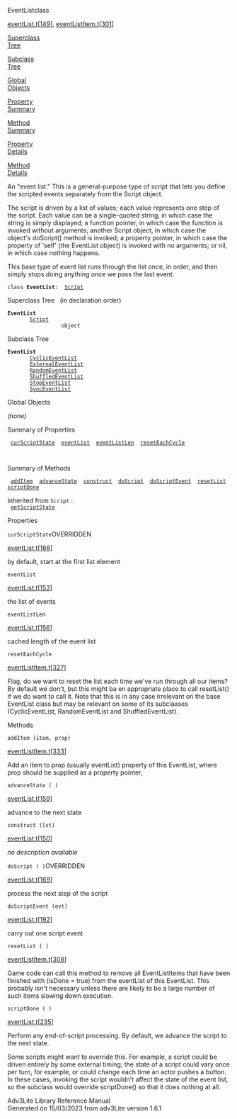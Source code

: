 ---
---
<span class="title">EventList</span><span class="type">class</span>

[eventList.t](../file/eventList.t.html)\[[149](../source/eventList.t.html#149)\],
[eventListItem.t](../file/eventListItem.t.html)\[[301](../source/eventListItem.t.html#301)\]

[Superclass  
Tree](#_SuperClassTree_)

[Subclass  
Tree](#_SubClassTree_)

[Global  
Objects](#_ObjectSummary_)

[Property  
Summary](#_PropSummary_)

[Method  
Summary](#_MethodSummary_)

[Property  
Details](#_Properties_)

[Method  
Details](#_Methods_)

<div class="fdesc">

An "event list." This is a general-purpose type of script that lets you
define the scripted events separately from the Script object.

The script is driven by a list of values; each value represents one step
of the script. Each value can be a single-quoted string, in which case
the string is simply displayed; a function pointer, in which case the
function is invoked without arguments; another Script object, in which
case the object's doScript() method is invoked; a property pointer, in
which case the property of 'self' (the EventList object) is invoked with
no arguments; or nil, in which case nothing happens.

This base type of event list runs through the list once, in order, and
then simply stops doing anything once we pass the last event.

`class `**`EventList`**` :   `[`Script`](../object/Script.html)

</div>

<span id="_SuperClassTree_"></span>

<div class="mjhd">

<span class="hdln">Superclass Tree</span>   (in declaration order)

</div>

**`EventList`**  
`         `[`Script`](../object/Script.html)  
`                 object`  
<span id="_SubClassTree_"></span>

<div class="mjhd">

<span class="hdln">Subclass Tree</span>  

</div>

**`EventList`**  
`         `[`CyclicEventList`](../object/CyclicEventList.html)  
`         `[`ExternalEventList`](../object/ExternalEventList.html)  
`         `[`RandomEventList`](../object/RandomEventList.html)  
`         `[`ShuffledEventList`](../object/ShuffledEventList.html)  
`         `[`StopEventList`](../object/StopEventList.html)  
`         `[`SyncEventList`](../object/SyncEventList.html)  
<span id="_ObjectSummary_"></span>

<div class="mjhd">

<span class="hdln">Global Objects</span>  

</div>

*(none)* <span id="_PropSummary_"></span>

<div class="mjhd">

<span class="hdln">Summary of Properties</span>  

</div>

` `[`curScriptState`](#curScriptState)`  `[`eventList`](#eventList)`  `[`eventListLen`](#eventListLen)`  `[`resetEachCycle`](#resetEachCycle)`  `

` `

<span id="_MethodSummary_"></span>

<div class="mjhd">

<span class="hdln">Summary of Methods</span>  

</div>

` `[`addItem`](#addItem)`  `[`advanceState`](#advanceState)`  `[`construct`](#construct)`  `[`doScript`](#doScript)`  `[`doScriptEvent`](#doScriptEvent)`  `[`resetList`](#resetList)`  `[`scriptDone`](#scriptDone)`  `

Inherited from `Script` :  
` `[`getScriptState`](../object/Script.html#getScriptState)`  `

<span id="_Properties_"></span>

<div class="mjhd">

<span class="hdln">Properties</span>  

</div>

<span id="curScriptState"></span>

`curScriptState`<span class="rem">OVERRIDDEN</span>

[eventList.t](../file/eventList.t.html)\[[166](../source/eventList.t.html#166)\]

<div class="desc">

by default, start at the first list element

</div>

<span id="eventList"></span>

`eventList`

[eventList.t](../file/eventList.t.html)\[[153](../source/eventList.t.html#153)\]

<div class="desc">

the list of events

</div>

<span id="eventListLen"></span>

`eventListLen`

[eventList.t](../file/eventList.t.html)\[[156](../source/eventList.t.html#156)\]

<div class="desc">

cached length of the event list

</div>

<span id="resetEachCycle"></span>

`resetEachCycle`

[eventListItem.t](../file/eventListItem.t.html)\[[327](../source/eventListItem.t.html#327)\]

<div class="desc">

Flag, do we want to reset the list each time we've run through all our
items? By default we don't, but this might ba en appropriate place to
call resetList() if we do want to call it. Note that this is in any case
irrelevant on the base EventList class but may be relevant on some of
its subclaases (CyclicEventList, RandomEventList and ShuffledEventList).

</div>

<span id="_Methods_"></span>

<div class="mjhd">

<span class="hdln">Methods</span>  

</div>

<span id="addItem"></span>

`addItem (item, prop)`

[eventListItem.t](../file/eventListItem.t.html)\[[333](../source/eventListItem.t.html#333)\]

<div class="desc">

Add an item to prop (usually eventList) property of this EventList,
where prop should be supplied as a property pointer,

</div>

<span id="advanceState"></span>

`advanceState ( )`

[eventList.t](../file/eventList.t.html)\[[159](../source/eventList.t.html#159)\]

<div class="desc">

advance to the next state

</div>

<span id="construct"></span>

`construct (lst)`

[eventList.t](../file/eventList.t.html)\[[150](../source/eventList.t.html#150)\]

<div class="desc">

*no description available*

</div>

<span id="doScript"></span>

`doScript ( )`<span class="rem">OVERRIDDEN</span>

[eventList.t](../file/eventList.t.html)\[[169](../source/eventList.t.html#169)\]

<div class="desc">

process the next step of the script

</div>

<span id="doScriptEvent"></span>

`doScriptEvent (evt)`

[eventList.t](../file/eventList.t.html)\[[192](../source/eventList.t.html#192)\]

<div class="desc">

carry out one script event

</div>

<span id="resetList"></span>

`resetList ( )`

[eventListItem.t](../file/eventListItem.t.html)\[[308](../source/eventListItem.t.html#308)\]

<div class="desc">

Game code can call this method to remove all EventListItems that have
been finished with (isDone = true) from the eventList of this EventList.
This probably isn't necessary unless there are likely to be a large
number of such items slowing down execution.

</div>

<span id="scriptDone"></span>

`scriptDone ( )`

[eventList.t](../file/eventList.t.html)\[[235](../source/eventList.t.html#235)\]

<div class="desc">

Perform any end-of-script processing. By default, we advance the script
to the next state.

Some scripts might want to override this. For example, a script could be
driven entirely by some external timing; the state of a script could
vary once per turn, for example, or could change each time an actor
pushes a button. In these cases, invoking the script wouldn't affect the
state of the event list, so the subclass would override scriptDone() so
that it does nothing at all.

</div>

<div class="ftr">

Adv3Lite Library Reference Manual  
Generated on 15/03/2023 from adv3Lite version 1.6.1

</div>
